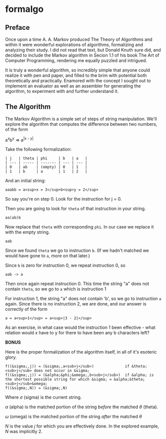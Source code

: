 # formalgo

## Preface

Once upon a time A. A. Markov produced The Theory of Algorithms and within it 
were wonderful explorations of algorithms, formalizing and analyzing their study.
I did not read that text, but Donald Knuth sure did, and decided to include the 
Markov algorithm in Secion 1.1 of his book The Art of Computer Programming, 
rendering me equally puzzled and intrigued.

It is truly a wonderful algorithm, so incredibly simple that anyone 
could realize it with pen and paper, and filled to the brim with potential
both theoretically and practically. Enamored with the concept I sought out 
to implement an evaluator as well as an assembler for generating the algorithm, 
to experiment with and further understand it.

## The Algorithm

The Markov Algorithm is a simple set of steps of string manipulation.
We'll explore the algorithm that computes the difference between two numbers,
of the form

  a<sup>x</sup>b<sup>y</sup> => a<sup>|x - y|</sup>

Take the following formalization:

    | j   | theta | phi     | b   | a   |
    | --- | ----- | ------- | --- | --- |
    | 0   | ab    | (empty) | 0   | 1   | 
    | 1   | b     | a       | 1   | 2   | 

And an initial string:

    aaabb = a<sup>x = 3</sup>b<sup>y = 2</sup>

So say you're on step 0. Look for the instruction for j = 0. 

Then you are going to look for `theta` of that instruction in your string.

    aa(ab)b

Now replace that `theta` with corresponding `phi`. 
In our case we replace it with the empty string.

    aab

Since we found `theta` we go to instruction `b`.
(If we hadn't matched we would have gone to `a`, more on that later.)

Since `b` is zero for instruction 0, we repeat instruction 0, so

    aab -> a

Then once again repeat instruction 0.
This time the string "a" does not contain 
`theta`, so we go to `a` which is instruction 1

For instruction 1, the string "a" does not contain 'b', so we go to instruction
`a` again. Since there is no instruction 2, we are done, and our answer is
correctly of the form

    a = a<sup>1</sup> = a<sup>|3 - 2|</sup>

As an exercise, in what case would the instruction 1 been effective - what 
relation would x have to y for there to have been any b characters left?

**BONUS**

Here is the proper formalization of the algorithm itself, in all of it's 
esoteric glory.

    f((&sigma;,j)) = (&sigma;,a<sub>j</sub>)              if &theta;<sub>j</sub> does not occur in &sigma;
    f((&sigma;,j)) = (&alpha;&phi;&omega;,b<sub>j</sub>)  if &alpha; is the shortest possible string for which &sigma; = &alpha;&theta;<sub>j</sub>&omega;
    f((&sigma;,N)) = (&sigma;,N)

Where *&sigma;* (sigma) is the current string.

*&alpha;* (alpha) is the matched portion of the string *before* the matched *&theta;* (theta).

*&omega;* (omega) is the matched portion of the string *after* the matched *&theta;*

*N* is the value *j* for which you are effectively done. 
In the explored example, *N* was implicitly 2.

